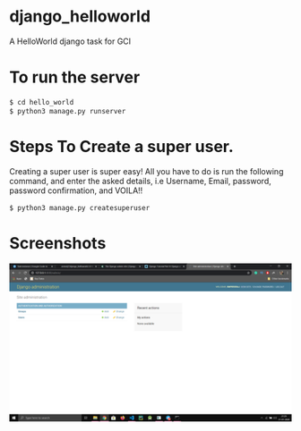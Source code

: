 # django_helloworld
A HelloWorld django task for GCI

# To run the server
```console
$ cd hello_world
$ python3 manage.py runserver
```

# Steps To Create a super user.
Creating a super user is super easy! All you have to do is run the following command, and enter the asked details, i.e Username, Email, password, password confirmation, and VOILA!!
```console
$ python3 manage.py createsuperuser
```

# Screenshots
<img src="ss.png">